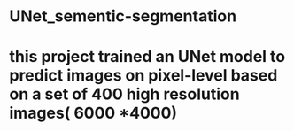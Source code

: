 # UNet_sementic-segmentation
# this project trained an UNet model to predict images on pixel-level based on a set of 400 high resolution images( 6000 *4000)
